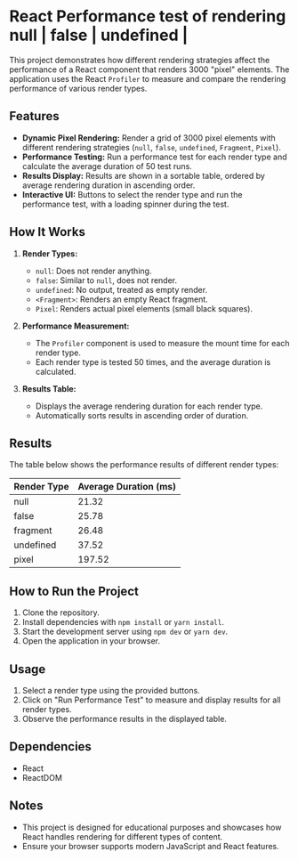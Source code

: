 # React Performance test of rendering null | false | undefined | <Fragment>

This project demonstrates how different rendering strategies affect the performance of a React component that renders 3000 "pixel" elements. The application uses the React `Profiler` to measure and compare the rendering performance of various render types.

## Features
- **Dynamic Pixel Rendering:** Render a grid of 3000 pixel elements with different rendering strategies (`null`, `false`, `undefined`, `Fragment`, `Pixel`).
- **Performance Testing:** Run a performance test for each render type and calculate the average duration of 50 test runs.
- **Results Display:** Results are shown in a sortable table, ordered by average rendering duration in ascending order.
- **Interactive UI:** Buttons to select the render type and run the performance test, with a loading spinner during the test.

## How It Works
1. **Render Types:**
   - `null`: Does not render anything.
   - `false`: Similar to `null`, does not render.
   - `undefined`: No output, treated as empty render.
   - `<Fragment>`: Renders an empty React fragment.
   - `Pixel`: Renders actual pixel elements (small black squares).

2. **Performance Measurement:**
   - The `Profiler` component is used to measure the mount time for each render type.
   - Each render type is tested 50 times, and the average duration is calculated.

3. **Results Table:**
   - Displays the average rendering duration for each render type.
   - Automatically sorts results in ascending order of duration.

## Results
The table below shows the performance results of different render types:

| Render Type | Average Duration (ms) |
| --- | --- |
| null | 21.32 |
| false | 25.78 |
| fragment | 26.48 |
| undefined | 37.52 |
| pixel | 197.52 |

## How to Run the Project
1. Clone the repository.
2. Install dependencies with `npm install` or `yarn install`.
3. Start the development server using `npm dev` or `yarn dev`.
4. Open the application in your browser.

## Usage
1. Select a render type using the provided buttons.
2. Click on "Run Performance Test" to measure and display results for all render types.
3. Observe the performance results in the displayed table.

## Dependencies
- React
- ReactDOM

## Notes
- This project is designed for educational purposes and showcases how React handles rendering for different types of content.
- Ensure your browser supports modern JavaScript and React features.

